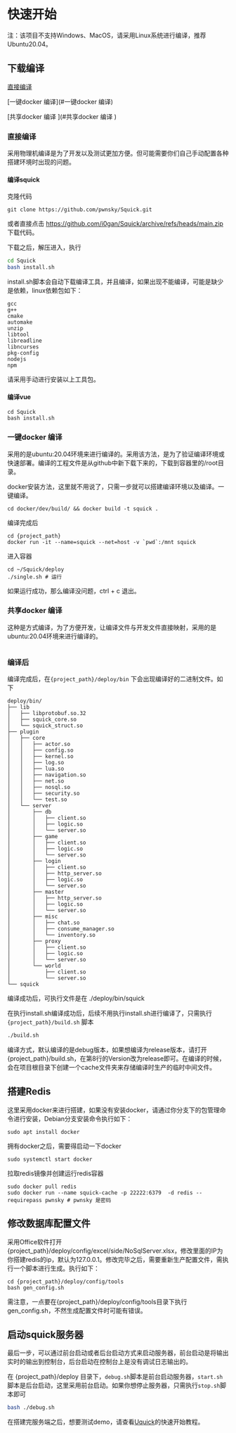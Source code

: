 # 快速开始

注：该项目不支持Windows、MacOS，请采用Linux系统进行编译，推荐Ubuntu20.04。

## 下载编译

[直接编译](#直接编译)

[一键docker 编译](#一键docker 编译)

[共享docker 编译 ](#共享docker 编译 )



### 直接编译

采用物理机编译是为了开发以及测试更加方便。但可能需要你们自己手动配置各种搭建环境时出现的问题。

#### 编译squick

克隆代码

```
git clone https://github.com/pwnsky/Squick.git
```

或者直接点击 https://github.com/i0gan/Squick/archive/refs/heads/main.zip 下载代码。

下载之后，解压进入，执行

```bash
cd Squick
bash install.sh
```

install.sh脚本会自动下载编译工具，并且编译，如果出现不能编译，可能是缺少是依赖，linux依赖包如下：

```
gcc
g++
cmake
automake
unzip
libtool
libreadline
libncurses
pkg-config
nodejs
npm
```

请采用手动进行安装以上工具包。

#### 编译vue

```
cd Squick
bash install.sh
```



### 一键docker 编译

采用的是ubuntu:20.04环境来进行编译的。采用该方法，是为了验证编译环境或快速部署。编译的工程文件是从github中新下载下来的，下载到容器里的/root目录。

docker安装方法，这里就不用说了，只需一步就可以搭建编译环境以及编译。一键编译。

```
cd docker/dev/build/ && docker build -t squick .
```

编译完成后

```
cd {project_path}
docker run -it --name=squick --net=host -v `pwd`:/mnt squick
```

进入容器

```
cd ~/Squick/deploy
./single.sh # 运行
```

如果运行成功，那么编译没问题，ctrl + c 退出。



### 共享docker 编译 

这种是方式编译，为了方便开发，让编译文件与开发文件直接映射，采用的是ubuntu:20.04环境来进行编译的。

```
```





### 编译后

编译完成后，在`{project_path}/deploy/bin` 下会出现编译好的二进制文件。如下

```
deploy/bin/
├── lib
│   ├── libprotobuf.so.32
│   ├── squick_core.so
│   └── squick_struct.so
├── plugin
│   ├── core
│   │   ├── actor.so
│   │   ├── config.so
│   │   ├── kernel.so
│   │   ├── log.so
│   │   ├── lua.so
│   │   ├── navigation.so
│   │   ├── net.so
│   │   ├── nosql.so
│   │   ├── security.so
│   │   └── test.so
│   └── server
│       ├── db
│       │   ├── client.so
│       │   ├── logic.so
│       │   └── server.so
│       ├── game
│       │   ├── client.so
│       │   ├── logic.so
│       │   └── server.so
│       ├── login
│       │   ├── client.so
│       │   ├── http_server.so
│       │   ├── logic.so
│       │   └── server.so
│       ├── master
│       │   ├── http_server.so
│       │   ├── logic.so
│       │   └── server.so
│       ├── misc
│       │   ├── chat.so
│       │   ├── consume_manager.so
│       │   └── inventory.so
│       ├── proxy
│       │   ├── client.so
│       │   ├── logic.so
│       │   └── server.so
│       └── world
│           ├── client.so
│           └── server.so
└── squick
```

编译成功后，可执行文件是在 ./deploy/bin/squick

在执行install.sh编译成功后，后续不用执行install.sh进行编译了，只需执行`{project_path}/build.sh` 脚本

```bash
./build.sh
```

编译方式，默认编译的是debug版本，如果想编译为release版本，请打开{project_path}/build.sh，在第8行的Version改为release即可。在编译的时候，会在项目根目录下创建一个cache文件夹来存储编译时生产的临时中间文件。


## 搭建Redis

这里采用docker来进行搭建，如果没有安装docker，请通过你分支下的包管理命令进行安装，Debian分支安装命令执行如下：

```
sudo apt install docker
```

拥有docker之后，需要得启动一下docker

```
sudo systemctl start docker
```

拉取redis镜像并创建运行redis容器

```
sudo docker pull redis
sudo docker run --name squick-cache -p 22222:6379  -d redis --requirepass pwnsky # pwnsky 是密码
```

## 修改数据库配置文件

采用Office软件打开{project_path}/deploy/config/excel/side/NoSqlServer.xlsx，修改里面的IP为你搭建redis的ip，默认为127.0.0.1。修改完毕之后，需要重新生产配置文件，需执行一个脚本进行生成。执行如下：

```
cd {project_path}/deploy/config/tools
bash gen_config.sh
```

需注意，一点要在{project_path}/deploy/config/tools目录下执行gen_config.sh，不然生成配置文件时可能有错误。



## 启动squick服务器

最后一步，可以通过前台启动或者后台启动方式来启动服务器，前台启动是将输出实时的输出到控制台，后台启动在控制台上是没有调试日志输出的。

在 {project_path}/deploy 目录下，`debug.sh`脚本是前台启动服务器，`start.sh`脚本是后台启动，这里采用前台启动。如果你想停止服务器，只需执行`stop.sh`脚本即可

```bash
bash ./debug.sh
```

在搭建完服务端之后，想要测试demo，请查看[Uquick](https://github.com/i0gan/Uquick)的快速开始教程。

